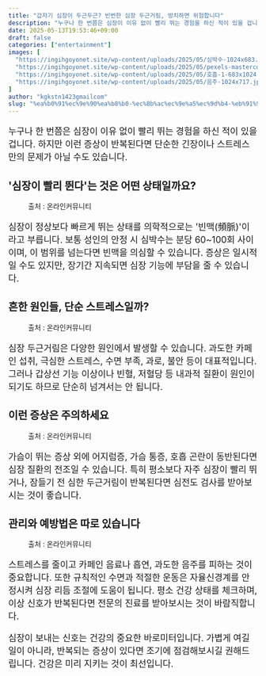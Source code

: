 ```yaml
---
title: "갑자기 심장이 두근두근? 빈번한 심장 두근거림, 방치하면 위험합니다"
description: "누구나 한 번쯤은 심장이 이유 없이 빨리 뛰는 경험을 하신 적이 있을 겁니다. 하지만 이런 증상이 반복된다면 단순한 긴장이나 스트레스만의 문제가 아닐 수도 있습니다."
date: 2025-05-13T19:53:46+09:00
draft: false
categories: ["entertainment"]
images: [
  "https://ingihgoyonet.site/wp-content/uploads/2025/05/심박수-1024x683.jpg"
  "https://ingihgoyonet.site/wp-content/uploads/2025/05/pexels-mastercowley-897817-1024x683.jpg"
  "https://ingihgoyonet.site/wp-content/uploads/2025/05/호흡-1-683x1024.jpg"
  "https://ingihgoyonet.site/wp-content/uploads/2025/05/음주-1024x717.jpg"
]
author: "kgkstn1423gmailcom"
slug: "%ea%b0%91%ec%9e%90%ea%b8%b0-%ec%8b%ac%ec%9e%a5%ec%9d%b4-%eb%91%90%ea%b7%bc%eb%91%90%ea%b7%bc-%eb%b9%88%eb%b2%88%ed%95%9c-%ec%8b%ac%ec%9e%a5-%eb%91%90%ea%b7%bc%ea%b1%b0%eb%a6%bc-%eb%b0%a9%ec%b9%98"
---
```


<p style="font-size:18px">누구나 한 번쯤은 심장이 이유 없이 빨리 뛰는 경험을 하신 적이 있을 겁니다. 하지만 이런 증상이 반복된다면 단순한 긴장이나 스트레스만의 문제가 아닐 수도 있습니다.</p> <h2 >'심장이 빨리 뛴다'는 것은 어떤 상태일까요?</h2> <figure ><img src="https://ingihgoyonet.site/wp-content/uploads/2025/05/심박수-1024x683.jpg" alt="" style="aspect-ratio:16/9;object-fit:cover"/><figcaption >출처 : 온라인커뮤니티</figcaption></figure> <p style="font-size:18px">심장이 정상보다 빠르게 뛰는 상태를 의학적으로는 '빈맥(頻脈)'이라고 부릅니다. 보통 성인의 안정 시 심박수는 분당 60~100회 사이이며, 이 범위를 넘는다면 빈맥을 의심할 수 있습니다. 증상은 일시적일 수도 있지만, 장기간 지속되면 심장 기능에 부담을 줄 수 있습니다.</p> <h2 >흔한 원인들, 단순 스트레스일까?</h2> <figure ><img src="https://ingihgoyonet.site/wp-content/uploads/2025/05/pexels-mastercowley-897817-1024x683.jpg" alt="" style="aspect-ratio:16/9;object-fit:cover"/><figcaption >출처 : 온라인커뮤니티</figcaption></figure> <p style="font-size:18px">심장 두근거림은 다양한 원인에서 발생할 수 있습니다. 과도한 카페인 섭취, 극심한 스트레스, 수면 부족, 과로, 불안 등이 대표적입니다. 그러나 갑상선 기능 이상이나 빈혈, 저혈당 등 내과적 질환이 원인이 되기도 하므로 단순히 넘겨서는 안 됩니다.</p> <h2 >이런 증상은 주의하세요</h2> <figure ><img src="https://ingihgoyonet.site/wp-content/uploads/2025/05/호흡-1-683x1024.jpg" alt="" style="aspect-ratio:16/9;object-fit:cover"/><figcaption >출처 : 온라인커뮤니티</figcaption></figure> <p style="font-size:18px">가슴이 뛰는 증상 외에 어지럼증, 가슴 통증, 호흡 곤란이 동반된다면 심장 질환의 전조일 수 있습니다. 특히 평소보다 자주 심장이 빨리 뛰거나, 잠들기 전 심한 두근거림이 반복된다면 심전도 검사를 받아보시는 것이 좋습니다.</p> <h2 >관리와 예방법은 따로 있습니다</h2> <figure ><img src="https://ingihgoyonet.site/wp-content/uploads/2025/05/음주-1024x717.jpg" alt="" style="aspect-ratio:16/9;object-fit:cover"/><figcaption >출처 : 온라인커뮤니티</figcaption></figure> <p style="font-size:18px">스트레스를 줄이고 카페인 음료나 흡연, 과도한 음주를 피하는 것이 중요합니다. 또한 규칙적인 수면과 적절한 운동은 자율신경계를 안정시켜 심장 리듬 조절에 도움이 됩니다. 평소 건강 상태를 체크하며, 이상 신호가 반복된다면 전문의 진료를 받아보시는 것이 바람직합니다.</p> <p style="font-size:18px">심장이 보내는 신호는 건강의 중요한 바로미터입니다. 가볍게 여길 일이 아니라, 반복되는 증상이 있다면 조기에 점검해보시길 권해드립니다. 건강은 미리 지키는 것이 최선입니다.</p>